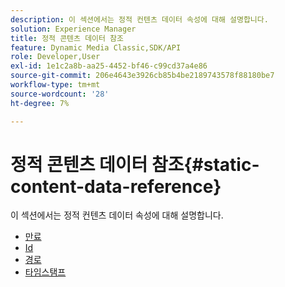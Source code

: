 ```yaml
---
description: 이 섹션에서는 정적 컨텐츠 데이터 속성에 대해 설명합니다.
solution: Experience Manager
title: 정적 콘텐츠 데이터 참조
feature: Dynamic Media Classic,SDK/API
role: Developer,User
exl-id: 1e1c2a8b-aa25-4452-bf46-c99cd37a4e86
source-git-commit: 206e4643e3926cb85b4be2189743578f88180be7
workflow-type: tm+mt
source-wordcount: '28'
ht-degree: 7%

---
```


# 정적 콘텐츠 데이터 참조{#static-content-data-reference}

이 섹션에서는 정적 컨텐츠 데이터 속성에 대해 설명합니다.

* [만료](r-expiration-static.md)
* [Id](r-id-static.md)
* [경로](r-path-static.md)
* [타임스탬프](r-timestamp-static.md)
